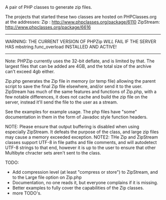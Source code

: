 A pair of PHP classes to generate zip files.

The projects that started these two classes are hosted on PHPClasses.org at the addresses:
Zip      : http://www.phpclasses.org/package/6110
ZipStream: http://www.phpclasses.org/package/6616

*****************************************************************************************************************
WARNING: THE CURRENT VERSION OF PHPZip *WILL* FAIL IF THE SERVER HAS mbstring.func_overload INSTALLED AND ACTIVE!
*****************************************************************************************************************

Note: PHPZip currently uses the 32-bit deflate, and is limited by that.
The largest files that can be added are 4GB, and the total size of the archive can't exceed 4gb either.

Zip.php generates the Zip file in memory (or temp file) allowing the parent script to save the final Zip file elsewhere, and/or send it to the user.
ZipStream has much of the same features and functions of Zip.php, with a few notable differences, it does not cache and build the zip file on the server, instead it'll send the file to the user as a stream.

See the examples for example usage. The php files have "some" documentation in them in the form of Javadoc style function headers.

NOTE: Please ensure that output buffering is disabled when using especially ZipStream. It defeats the purpose of the class, and large zip files may cause a memory exceeded exception.
NOTE2: THe Zip and ZipStream classes support UTF-8 in file paths and file comments, and will autodetect UTF-8 strings to that end, however it is up to the user to ensure that other Multibyte chracter sets aren't sent to the class.

TODO:
* Add compression level (at least "compress or store") to ZipStream, and to the Large file option on Zip.php
* Documentation, no one reads it, but everyone complains if it is missing.
* Better examples to fully cover the capabilities of the Zip classes.
* more TODO's.

